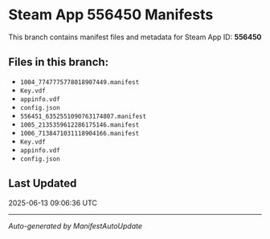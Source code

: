 # Steam App 556450 Manifests

This branch contains manifest files and metadata for Steam App ID: **556450**

## Files in this branch:
- `1004_7747775778018907449.manifest`
- `Key.vdf`
- `appinfo.vdf`
- `config.json`
- `556451_6352551090763174807.manifest`
- `1005_2135359612286175146.manifest`
- `1006_7138471031118904166.manifest`
- `Key.vdf`
- `appinfo.vdf`
- `config.json`

## Last Updated
2025-06-13 09:06:36 UTC

---
*Auto-generated by ManifestAutoUpdate*
